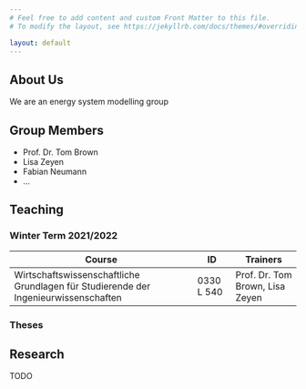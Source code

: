```yaml
---
# Feel free to add content and custom Front Matter to this file.
# To modify the layout, see https://jekyllrb.com/docs/themes/#overriding-theme-defaults

layout: default
---
```


## About Us

We are an energy system modelling group
## Group Members

- Prof. Dr. Tom Brown
- Lisa Zeyen
- Fabian Neumann
- ...

## Teaching

### Winter Term 2021/2022

| Course | ID | Trainers |
| ---  | --- | --- |
| Wirtschaftswissenschaftliche Grundlagen für Studierende der Ingenieurwissenschaften | 0330 L 540 | Prof. Dr. Tom Brown, Lisa Zeyen | 

### Theses
## Research

TODO